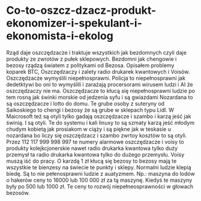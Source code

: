 # Co-to-oszcz-dzacz-produkt-ekonomizer-i-spekulant-i-ekonomista-i-ekolog
Rząd daje oszczędzacze i traktuje wszystkich jak bezdomnych czyli daje produkty ze zwrotów z pułek sklepowych. 
Bezdomni jak chengowie i bezosy rządzą światem z politykami od Bezosa. 
Opisałem problemy koparek BTC, Oszczędzaczy i zalety radio drukarek kwantowych i Voisów. 
Oszczędzacze wymyślili niepełnosprawni. 
Policja to niepełnosprawni jak dedetktywi bo oni to wymyślili i zarażają procersorami wirusem ludzi i AI że oszczędzaczy nie ma. 
Oszczędzacze to kłucą się niepełnosprawni ludzie po tem rosną jak świnki morskie od jedzenia syfu i są gwiazdami Nozardana to są oszczędzacze i lotto do domu. 
Te grube osoby z suteryny od Saikoskiego to chengi i bezosy że są grube w sklepach typu Lidl. W Maicrosoft też są otyli tylko gadają oszczędzacze i szambo i karzą jeść jak świnią. I są otyli. 
Te do systemu i kali linuxy to są szmaty karzą jeść młodym chudym kobietą jak prosiakom w ciąży i są piękne jak w teskasie u nozardana bo liczy się oszczędzacz i szambo zwrtoy kosztów to są otyli.   
Przez 112 117 999 998 997 te numery alarmowe oszczędzacze i voisy to produkty kolejkcjonerskie nawet radio drukarka kwantowa tylko duży przemysł ta radio drukarka kwantowa tylko do dużego przemysłu. Voisy muszą iść do pracy. 
O karzdą 1 zł kłucą się bezosy to bezosy mają te wszystkie te bienzesy na świecie te punkty i sklepy. Normalni ludzie klepią biedę. Są to nie pełenosprawni ludzie z auatyzmem. Np.: maszyna do lodów o hakerów ceny to 16000 lub 100 000 zł za tą maszynę. Kiedyś te maszyny były po 500 lub 1000 zł. Te ceny to rozwój niepełneosprawności w głowach bezosów. 
